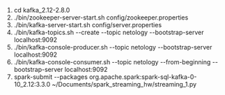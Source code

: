 1. cd kafka_2.12-2.8.0
2. ./bin/zookeeper-server-start.sh config/zookeeper.properties
3. ./bin/kafka-server-start.sh config/server.properties
4. ./bin/kafka-topics.sh --create --topic netology --bootstrap-server localhost:9092
5. ./bin/kafka-console-producer.sh --topic netology --bootstrap-server localhost:9092
6. ./bin/kafka-console-consumer.sh --topic netology --from-beginning --bootstrap-server localhost:9092 
7. spark-submit --packages org.apache.spark:spark-sql-kafka-0-10_2.12:3.3.0 ~/Documents/spark_streaming_hw/streaming_1.py